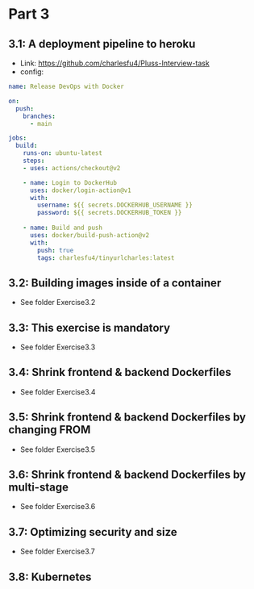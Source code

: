 # Part 3

## 3.1: A deployment pipeline to heroku 

- Link: https://github.com/charlesfu4/Pluss-Interview-task
- config:

```yaml
name: Release DevOps with Docker

on:
  push:
    branches: 
      - main 

jobs:
  build:
    runs-on: ubuntu-latest
    steps:
    - uses: actions/checkout@v2

    - name: Login to DockerHub
      uses: docker/login-action@v1 
      with:
        username: ${{ secrets.DOCKERHUB_USERNAME }}
        password: ${{ secrets.DOCKERHUB_TOKEN }}
    
    - name: Build and push
      uses: docker/build-push-action@v2
      with:
        push: true
        tags: charlesfu4/tinyurlcharles:latest
```

## 3.2: Building images inside of a container

- See folder Exercise3.2

## 3.3: This exercise is mandatory  

- See folder Exercise3.3

## 3.4: Shrink frontend & backend Dockerfiles  

- See folder Exercise3.4

## 3.5: Shrink frontend & backend Dockerfiles by changing FROM

- See folder Exercise3.5

## 3.6: Shrink frontend & backend Dockerfiles by multi-stage 

- See folder Exercise3.6

## 3.7: Optimizing security and size

- See folder Exercise3.7

## 3.8: Kubernetes 
